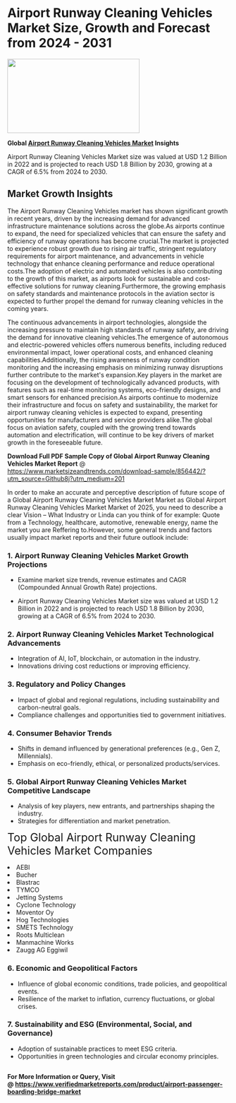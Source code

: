 <H1>Airport Runway Cleaning Vehicles Market Size, Growth and Forecast from 2024 - 2031</H1><img class="aligncenter size-medium wp-image-584254" src="https://thirdeyenews.in/wp-content/uploads/2024/09/Global-Market-Research-300x168.jpeg" alt="" width="300" height="168" /><p><strong>Global&nbsp;<a href="https://www.marketsizeandtrends.com/download-sample/856442/?utm_source=Github8j?utm_medium=201">Airport Runway Cleaning Vehicles Market</a> Insights</strong></p><p>Airport Runway Cleaning Vehicles Market size was valued at USD 1.2 Billion in 2022 and is projected to reach USD 1.8 Billion by 2030, growing at a CAGR of 6.5% from 2024 to 2030.</p><p><h2>Market Growth Insights</h2> <p>The Airport Runway Cleaning Vehicles market has shown significant growth in recent years, driven by the increasing demand for advanced infrastructure maintenance solutions across the globe.As airports continue to expand, the need for specialized vehicles that can ensure the safety and efficiency of runway operations has become crucial.The market is projected to experience robust growth due to rising air traffic, stringent regulatory requirements for airport maintenance, and advancements in vehicle technology that enhance cleaning performance and reduce operational costs.The adoption of electric and automated vehicles is also contributing to the growth of this market, as airports look for sustainable and cost-effective solutions for runway cleaning.Furthermore, the growing emphasis on safety standards and maintenance protocols in the aviation sector is expected to further propel the demand for runway cleaning vehicles in the coming years.</p> <p>The continuous advancements in airport technologies, alongside the increasing pressure to maintain high standards of runway safety, are driving the demand for innovative cleaning vehicles.The emergence of autonomous and electric-powered vehicles offers numerous benefits, including reduced environmental impact, lower operational costs, and enhanced cleaning capabilities.Additionally, the rising awareness of runway condition monitoring and the increasing emphasis on minimizing runway disruptions further contribute to the market's expansion.Key players in the market are focusing on the development of technologically advanced products, with features such as real-time monitoring systems, eco-friendly designs, and smart sensors for enhanced precision.As airports continue to modernize their infrastructure and focus on safety and sustainability, the market for airport runway cleaning vehicles is expected to expand, presenting opportunities for manufacturers and service providers alike.The global focus on aviation safety, coupled with the growing trend towards automation and electrification, will continue to be key drivers of market growth in the foreseeable future.</p> <p><span class=""><strong>Download Full PDF Sample Copy of Global Airport Runway Cleaning Vehicles Market Report</strong> @ <a href="https://www.marketsizeandtrends.com/download-sample/856442/?utm_source=Github8j?utm_medium=201" target="_blank">https://www.marketsizeandtrends.com/download-sample/856442/?utm_source=Github8j?utm_medium=201</a></span></p><p>In order to make an accurate and perceptive description of future scope of a Global&nbsp;Airport Runway Cleaning Vehicles Market Market as Global&nbsp;Airport Runway Cleaning Vehicles Market Market of 2025, you need to describe a clear Vision &ndash; What Industry or Linda can you think of for example: Quote from a Technology, healthcare, automotive, renewable energy, name the market you are Reffering to.However, some general trends and factors usually impact market reports and their future outlook include:</p><h3>1.&nbsp;<strong>Airport Runway Cleaning Vehicles Market Growth Projections</strong></h3><ul><li>Examine market size trends, revenue estimates and CAGR (Compounded Annual Growth Rate) projections.</li><li><p>Airport Runway Cleaning Vehicles Market size was valued at USD 1.2 Billion in 2022 and is projected to reach USD 1.8 Billion by 2030, growing at a CAGR of 6.5% from 2024 to 2030.</p></li></ul><h3>2.&nbsp;<strong>Airport Runway Cleaning Vehicles Market Technological Advancements</strong></h3><ul><li>Integration of AI, IoT, blockchain, or automation in the industry.</li><li>Innovations driving cost reductions or improving efficiency.</li></ul><h3>3.&nbsp;<strong>Regulatory and Policy Changes</strong></h3><ul><li>Impact of global and regional regulations, including sustainability and carbon-neutral goals.</li><li>Compliance challenges and opportunities tied to government initiatives.</li></ul><h3>4.&nbsp;<strong>Consumer Behavior Trends</strong></h3><ul><li>Shifts in demand influenced by generational preferences (e.g., Gen Z, Millennials).</li><li>Emphasis on eco-friendly, ethical, or personalized products/services.</li></ul><h3>5.&nbsp;<strong>Global Airport Runway Cleaning Vehicles Market Competitive Landscape</strong></h3><ul><li>Analysis of key players, new entrants, and partnerships shaping the industry.</li><li>Strategies for differentiation and market penetration.</li></ul><p data-pm-slice="1 1 []"><span style="color: inherit; font-family: inherit; font-size: 25px;">Top Global Airport Runway Cleaning Vehicles Market Companies</span></p><div class="" data-test-id=""><p><li>AEBI</li><li> Bucher</li><li> Blastrac</li><li> TYMCO</li><li> Jetting Systems</li><li> Cyclone Technology</li><li> Moventor Oy</li><li> Hog Technologies</li><li> SMETS Technology</li><li> Roots Multiclean</li><li> Manmachine Works</li><li> Zaugg AG Eggiwil</li></p></div><h3>6.&nbsp;<strong>Economic and Geopolitical Factors</strong></h3><ul><li>Influence of global economic conditions, trade policies, and geopolitical events.</li><li>Resilience of the market to inflation, currency fluctuations, or global crises.</li></ul><h3>7.&nbsp;<strong>Sustainability and ESG (Environmental, Social, and Governance)</strong></h3><ul><li>Adoption of sustainable practices to meet ESG criteria.</li><li>Opportunities in green technologies and circular economy principles.</li></ul><h2><strong style="font-size: 14px;">For More Information or Query, Visit @&nbsp;</strong><a style="background-color: #ffffff; font-size: 14px;" href="https://www.marketsizeandtrends.com/report/airport-runway-cleaning-vehicles-market/" target="_blank">https://www.verifiedmarketreports.com/product/airport-passenger-boarding-bridge-market</a></h2>